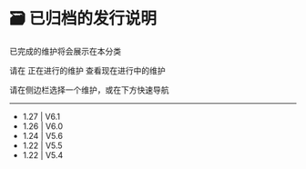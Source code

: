 # 🗃 已归档的发行说明

已完成的维护将会展示在本分类

请在 正在进行的维护 查看现在进行中的维护

请在侧边栏选择一个维护，或在下方快速导航

***

* 1.27 | V6.1
* 1.26 | V6.0
* 1.24 | V5.6
* 1.22 | V5.5
* 1.22 | V5.4
